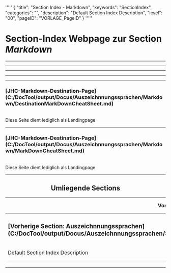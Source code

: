 '''''
{
"title": "Section Index - Markdown",
"keywords": "SectionIndex",
"categories": "",
"description": "Default Section Index Description",
"level": "00",
"pageID": "VORLAGE_PageID"
}
'''''


<h1>Section-Index Webpage zur Section <i>Markdown</i></h1>

<hr><hr><hr><hr><hr>


<h3>[JHC-Markdown-Destination-Page](C:/DocTool/output/Docus/Auszeichnnungssprachen/Markdown/DestinationMarkDownCheatSheet.md)</h3><br>Diese Seite dient lediglich als Landingpage<hr>


<h3>[JHC-Markdown-Destination-Page](C:/DocTool/output/Docus/Auszeichnnungssprachen/Markdown/MarkDownCheatSheet.md)</h3><br>Diese Seite dient lediglich als Landingpage<hr><center><h2>Umliegende Sections</h2><table><thead> <tr> <th>Vorgelagerte Section</th> <th>Nachgelagerte Section</th></tr></thead><tbody><tr><td><h3>[Vorherige Section: Auszeichnnungssprachen](C:/DocTool/output/Docus/Auszeichnnungssprachen/SectionIndex_DocTooloutputDocusAuszeichnnungssprachen.html)</h3><br>Default Section Index Description<hr></td><td>ListeNachgelagerte Sections</td></tr></tbody></table></center>